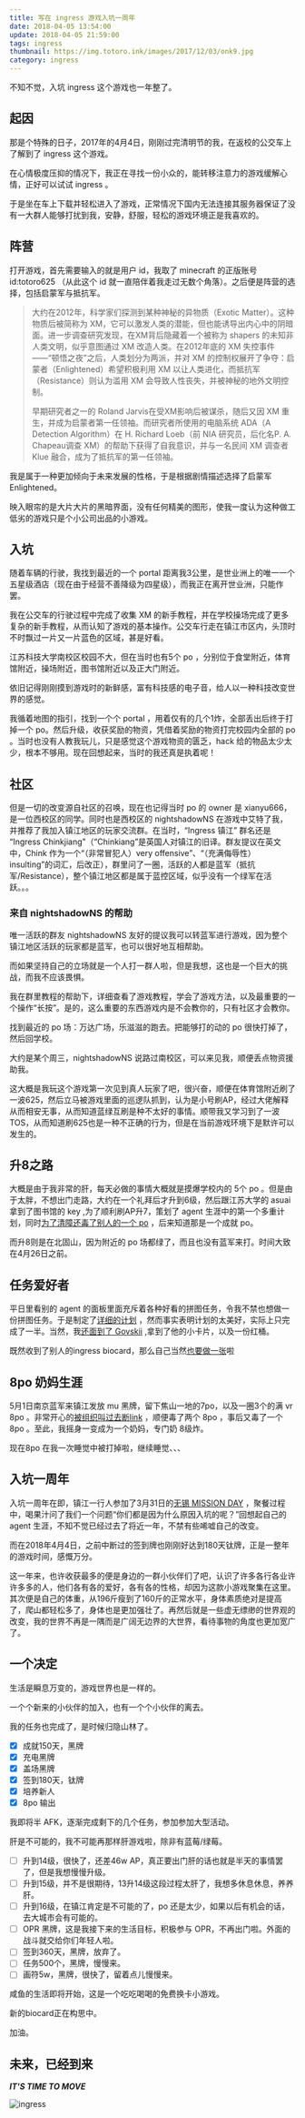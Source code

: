 ```yaml
---
title: 写在 ingress 游戏入坑一周年
date: 2018-04-05 13:54:00
update: 2018-04-05 21:59:00
tags: ingress
thumbnail: https://img.totoro.ink/images/2017/12/03/onk9.jpg
category: ingress
---
```


不知不觉，入坑 ingress 这个游戏也一年整了。

<!--more-->

## 起因

那是个特殊的日子，2017年的4月4日，刚刚过完清明节的我，在返校的公交车上了解到了 ingress 这个游戏。

在心情极度压抑的情况下，我正在寻找一份小众的，能转移注意力的游戏缓解心情，正好可以试试 ingress 。

于是坐在车上下载并轻松进入了游戏，正常情况下国内无法连接其服务器保证了没有一大群人能够打扰到我，安静，舒服，轻松的游戏环境正是我喜欢的。

## 阵营

打开游戏，首先需要输入的就是用户 id，我取了 minecraft 的正版账号 id:totoro625 （从此这个 id 就一直陪伴着我走过无数个角落）。之后便是阵营的选择，包括启蒙军与抵抗军。

> 大约在2012年，科学家们探测到某种神秘的异物质（Exotic Matter）。这种物质后被简称为 XM，它可以激发人类的潜能，但也能诱导出内心中的阴暗面。进一步调查研究发现，在XM背后隐藏着一个被称为 shapers 的未知非人类文明，似乎意图通过 XM 改造人类。在2012年底的 XM 失控事件——“顿悟之夜”之后，人类划分为两派，并对 XM 的控制权展开了争夺：启蒙者（Enlightened）希望积极利用 XM 以让人类进化，而抵抗军（Resistance）则认为滥用 XM 会导致人性丧失，并被神秘的地外文明控制。
>
> 早期研究者之一的 Roland Jarvis在受XM影响后被谋杀，随后又因 XM 重生，并成为启蒙者第一任领袖。而研究者所使用的电脑系统 ADA（A Detection Algorithm）在 H. Richard Loeb（前 NIA 研究员，后化名P. A. Chapeau调查 XM）的帮助下获得了自我意识，并与一名民间 XM 调查者 Klue 融合，成为了抵抗军的第一任领袖。

我是属于一种更加倾向于未来发展的性格，于是根据剧情描述选择了启蒙军 Enlightened。

映入眼帘的是大片大片的黑暗界面，没有任何精美的图形，使我一度认为这种做工低劣的游戏只是个小公司出品的小游戏。

## 入坑

随着车辆的行驶，我找到最近的一个 portal 距离我3公里，是世业洲上的唯一一个五星级酒店（现在由于经营不善降级为四星级），而我正在离开世业洲，只能作罢。

我在公交车的行驶过程中完成了收集 XM 的新手教程，并在学校操场完成了更多复杂的新手教程，从而认知了游戏的基本操作。公交车行走在镇江市区内，头顶时不时飘过一片又一片蓝色的区域，甚是好看。

江苏科技大学南校区校园不大，但在当时也有5个 po ，分别位于食堂附近，体育馆附近，操场附近，图书馆附近以及正大门附近。

依旧记得刚刚摸到游戏时的新鲜感，富有科技感的电子音，给人以一种科技改变世界的感觉。

我循着地图的指引，找到一个个 portal ，用着仅有的几个1炸，全部丢出后终于打掉一个 po。然后升级，收获奖励的物资，凭借着奖励的物资打完校园内全部的 po 。当时也没有人教我玩儿，只是感觉这个游戏物资的匮乏，hack 给的物品太少太少，根本不够用。现在回想起来，当时的我还真是执着呢！

## 社区

但是一切的改变源自社区的召唤，现在也记得当时 po 的 owner 是 xianyu666，是一位西校区的同学。同时也是西校区的 nightshadowNS 在游戏中艾特了我，并推荐了我加入镇江地区的玩家交流群。在当时，“Ingress 镇江” 群名还是 “Ingress Chinkjiang"（“Chinkiang”是英国人对镇江的旧译。群友提议在英文中，Chink 作为一个“（非常冒犯人）very offensive”、“（充满侮辱性）insulting”的词汇，后改正），群里问了一圈，活跃的人都是蓝军（抵抗军/Resistance），整个镇江地区都是属于蓝控区域，似乎没有一个绿军在活跃。。。

### 来自 nightshadowNS 的帮助

唯一活跃的群友 nightshadowNS 友好的提议我可以转蓝军进行游戏，因为整个镇江地区活跃的玩家都是蓝军，也可以很好地互相帮助。

而如果坚持自己的立场就是一个人打一群人啦，但是我想，这也是一个巨大的挑战，而我不应该畏惧。

我在群里教程的帮助下，详细查看了游戏教程，学会了游戏方法，以及最重要的一个操作“长按”。是的，这么重要的东西游戏内是不会教你的，只有社区才会教你。

找到最近的 po 场：万达广场，乐滋滋的跑去。把能够打的动的 po 很快打掉了，然后回学校。

大约是某个周三，nightshadowNS 说路过南校区，可以来见我，顺便丢点物资援助我。

这大概是我玩这个游戏第一次见到真人玩家了吧，很兴奋，顺便在体育馆附近刷了一波625，然后立马被游戏里面的巡逻队抓到，认为是小号刷AP，经过大佬解释从而相安无事，从而知道蓝绿互刷是种不太好的事情。顺带我又学习到了一波 TOS，从而知道刷625也是一种不正确的行为，但是在当前游戏环境下是默许可以发生的。

## 升8之路

大概是由于我非常的肝，每天必做的事情大概就是摸爆学校内的 5个 po 。但是由于太胖，不想出门走路，大约在一个礼拜后才升到6级，然后跟江苏大学的 asuai 拿到了图书馆的 key ,为了顺利刷AP升7，策划了 agent 生涯中的第一个多重计划，同时[为了清障还毒了别人的一个 po](https://totoro.ink/ingress/420dalao.html) ，后来知道那是一个成就 po。

而升8则是在北固山，因为附近的 po 场都绿了，而且也没有蓝军来打。时间大致在4月26日之前。

## 任务爱好者

平日里看别的 agent 的面板里面充斥着各种好看的拼图任务，令我不禁也想做一份拼图任务。于是制定了[详细的计划](https://totoro.ink/ingress/427nanjing-plan.html) ，然而事实表明计划的太美好，实际上只完成了一半。当然，我[还面到了 Govskii](https://totoro.ink/ingress/427nanjing.html) ,拿到了他的小卡片，以及一份红桶。

既然收到了别人的ingress biocard，那么自己当然[也要做一张](https://totoro.ink/ingress/ingress-biocard.html)啦

## 8po 奶妈生涯

5月1日南京蓝军来镇江发放 mu 黑牌，留下焦山一地的7po，以及一圈3个的满 vr 8po 。非常开心的[被组织叫过去断link](https://totoro.ink/ingress/52link.html) ，顺便毒了两个 8po ，事后又毒了一个 8po 。至此，我摇身一变成为一个奶妈，专门奶 8级炸。

现在8po 在我一次睡觉中被打掉啦，继续睡觉、、、

## 入坑一周年

入坑一周年在即，镇江一行人参加了3月31日的[无锡 MISSION DAY](https://totoro.ink/ingress/331wuxi-missionday.html) ，聚餐过程中，喝果汁问了我们一个问题“你们都是因为什么原因入坑的呢？”回想起自己的 agent 生涯，不知不觉已经过去了将近一年，不禁有些唏嘘自己的改变。

而在2018年4月4日，之前中断过的签到牌也刚刚好达到180天钛牌，正是一整年的游戏时间，感慨万分。

这一年来，也许收获最多的便是身边的一群小伙伴们了吧，认识了许多各行各业许许多多的人，他们各有各的爱好，各有各的性格，却因为这款小游戏聚集在这里。其次便是自己的体重，从196斤瘦到了160斤的正常水平，身体素质绝对是提高了，爬山都轻松多了，身体也是更加强壮了。再然后就是一些虚无缥缈的世界观的改变，我的世界不再是一隅而是广阔无边界的大世界，看待事物的角度也更加宽广了。

## 一个决定

生活是瞬息万变的，游戏世界也是一样的。

一个个新来的小伙伴的加入，也有一个个小伙伴的离去。

我的任务也完成了，是时候归隐山林了。

- [x] 成就150天，黑牌
- [x] 充电黑牌
- [x] 盖场黑牌
- [x] 签到180天，钛牌
- [x] 培养新人
- [x] 8po 输出

我即将半 AFK，逐渐完成剩下的几个任务，参加参加大型活动。

肝是不可能的，我不可能再那样肝游戏啦，除非有蓝莓/绿莓。

- [ ] 升到14级，很快了，还差46w AP，真正要出门肝的话也就是半天的事情罢了，但是我想慢慢升级。
- [ ] 升到15级，并不是很期待，13升14级这段过程太肝了，我想多休息休息，养养肝。
- [ ] 升到16级，在镇江肯定是不可能的了，po 还是太少，如果以后有机会的话，去大城市会有可能的。
- [ ] OPR 黑牌，这是我接下来的生活目标，积极参与 OPR，不再出门啦。外面的战斗就交给你们年轻人啦。
- [ ] 签到360天，黑牌，放弃了。
- [ ] 任务500个，黑牌，慢慢来。
- [ ] 画符5w，黑牌，很快了，留着点儿慢慢来。

咸鱼的生活即将开始，这是一个吃吃喝喝的免费换卡小游戏。

新的biocard正在构思中。

加油。

## 未来，已经到来

 ***IT'S TIME TO MOVE***

![ingress](https://img.totoro.ink/images/2018/04/05/ZYDK.gif)

